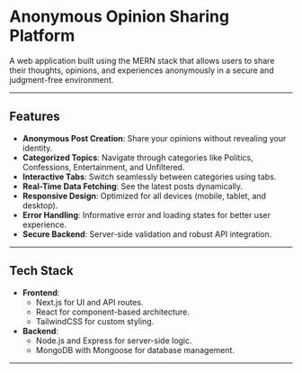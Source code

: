 # Anonymous Opinion Sharing Platform

A web application built using the MERN stack that allows users to share their thoughts, opinions, and experiences anonymously in a secure and judgment-free environment.

---

## Features

- **Anonymous Post Creation**: Share your opinions without revealing your identity.
- **Categorized Topics**: Navigate through categories like Politics, Confessions, Entertainment, and Unfiltered.
- **Interactive Tabs**: Switch seamlessly between categories using tabs.
- **Real-Time Data Fetching**: See the latest posts dynamically.
- **Responsive Design**: Optimized for all devices (mobile, tablet, and desktop).
- **Error Handling**: Informative error and loading states for better user experience.
- **Secure Backend**: Server-side validation and robust API integration.

---

## Tech Stack

- **Frontend**:
  - Next.js for UI and API routes.
  - React for component-based architecture.
  - TailwindCSS for custom styling.
- **Backend**:
  - Node.js and Express for server-side logic.
  - MongoDB with Mongoose for database management.

---
